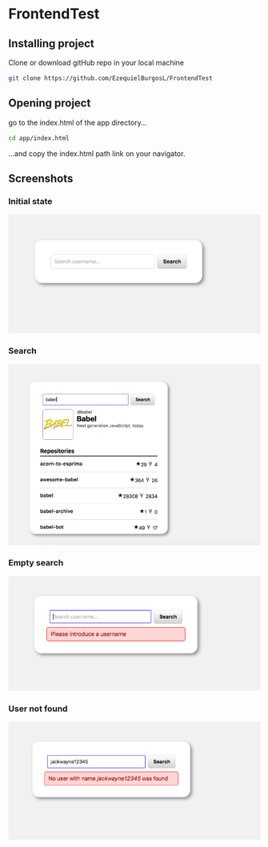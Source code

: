 # FrontendTest

## Installing project

Clone or download gitHub repo in your local machine

```sh
git clone https://github.com/EzequielBurgosL/FrontendTest
```

## Opening project

go to the index.html of the app directory...

```sh
cd app/index.html
```

...and copy the index.html path link on your navigator.

## Screenshots

### Initial state

![](./images/initial-state.png)

### Search

![](./images/search.png)

### Empty search

![](./images/empty-search.png)

### User not found

![](./images/user-not-found.png)